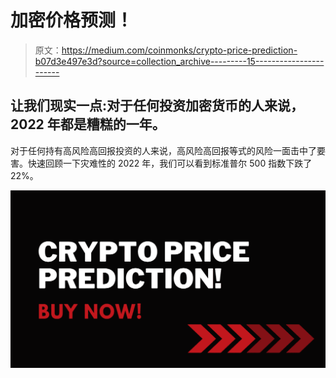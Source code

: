 # 加密价格预测！

> 原文：<https://medium.com/coinmonks/crypto-price-prediction-b07d3e497e3d?source=collection_archive---------15----------------------->

## 让我们现实一点:对于任何投资加密货币的人来说，2022 年都是糟糕的一年。

对于任何持有高风险高回报投资的人来说，高风险高回报等式的风险一面击中了要害。快速回顾一下灾难性的 2022 年，我们可以看到标准普尔 500 指数下跌了 22%。

![](img/edfc48556ded7ff6b081703a47869ffe.png)